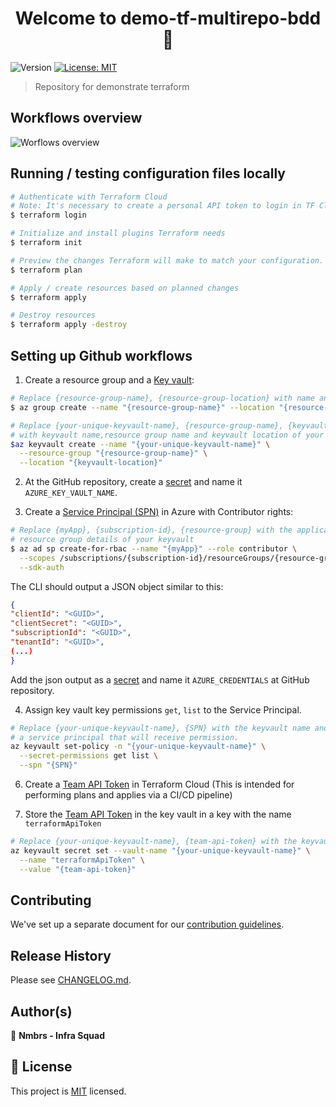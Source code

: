 <h1 align="center">Welcome to demo-tf-multirepo-bdd👋</h1>
<p>
  <img alt="Version" src="https://img.shields.io/badge/version-0.0.1-blue.svg" />
  <a href="LICENSE.md" target="_blank">
    <img alt="License: MIT" src="https://img.shields.io/badge/License-MIT-blue.svg" />
  </a>
</p>

> Repository for demonstrate terraform 

## Workflows overview

![Worflows overview](https://user-images.githubusercontent.com/42495290/154413846-d62759ce-f2fe-44dc-bb82-5efde8d32723.jpg)


## Running / testing configuration files locally

```bash
# Authenticate with Terraform Cloud
# Note: It's necessary to create a personal API token to login in TF Cloud
$ terraform login

# Initialize and install plugins Terraform needs
$ terraform init

# Preview the changes Terraform will make to match your configuration.
$ terraform plan

# Apply / create resources based on planned changes
$ terraform apply

# Destroy resources
$ terraform apply -destroy
```

## Setting up Github workflows

1. Create a resource group and a [Key vault](https://docs.microsoft.com/en-us/azure/key-vault/general/quick-create-cli):

```bash
# Replace {resource-group-name}, {resource-group-location} with name and location your resource group
$ az group create --name "{resource-group-name}" --location "{resource-group-location}"

# Replace {your-unique-keyvault-name}, {resource-group-name}, {keyvault-location}
# with keyvault name,resource group name and keyvault location of your keyvault
$az keyvault create --name "{your-unique-keyvault-name}" \
  --resource-group "{resource-group-name}" \
  --location "{keyvault-location}"
```

2. At the GitHub repository, create a [secret](https://aka.ms/create-secrets-for-GitHub-workflows) and name it `AZURE_KEY_VAULT_NAME`.

3. Create a [Service Principal (SPN)](https://docs.microsoft.com/en-us/cli/azure/create-an-azure-service-principal-azure-cli) in Azure with Contributor rights:

```bash
# Replace {myApp}, {subscription-id}, {resource-group} with the application name, subscription and
# resource group details of your keyvault
$ az ad sp create-for-rbac --name "{myApp}" --role contributor \
  --scopes /subscriptions/{subscription-id}/resourceGroups/{resource-group} \
  --sdk-auth
```

The CLI should output a JSON object similar to this:
```JSON
{
"clientId": "<GUID>",
"clientSecret": "<GUID>",
"subscriptionId": "<GUID>",
"tenantId": "<GUID>",
(...)
}
```
Add the json output as a [secret](https://aka.ms/create-secrets-for-GitHub-workflows) and name it `AZURE_CREDENTIALS` at GitHub repository.

4. Assign key vault key permissions `get`, `list` to the Service Principal.

```bash
# Replace {your-unique-keyvault-name}, {SPN} with the keyvault name and the name of
# a service principal that will receive permission.
az keyvault set-policy -n "{your-unique-keyvault-name}" \
  --secret-permissions get list \
  --spn "{SPN}"

```

6. Create a [Team API Token](https://www.terraform.io/cloud-docs/users-teams-organizations/api-tokens#team-api-tokens) in Terraform Cloud (This is intended for performing plans and applies via a CI/CD pipeline)

7. Store the [Team API Token](https://www.terraform.io/cloud-docs/users-teams-organizations/api-tokens#team-api-tokens) in the key vault in a key with the name `terraformApiToken`

```bash
# Replace {your-unique-keyvault-name}, {team-api-token} with the keyvault name and the Team API Token.
az keyvault secret set --vault-name "{your-unique-keyvault-name}" \
  --name "terraformApiToken" \
  --value "{team-api-token}"
```

## Contributing

We've set up a separate document for our [contribution guidelines](CONTRIBUTING.md).

## Release History

Please see [CHANGELOG.md](CHANGELOG.md).

## Author(s)

👤 **Nmbrs - Infra Squad**

## 📝 License

This project is [MIT](LICENSE.md) licensed.

